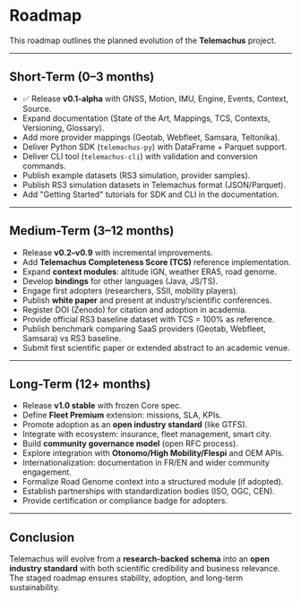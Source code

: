 # Roadmap

This roadmap outlines the planned evolution of the **Telemachus** project.

---

## Short-Term (0–3 months)

- ✅ Release **v0.1-alpha** with GNSS, Motion, IMU, Engine, Events, Context, Source.
- Expand documentation (State of the Art, Mappings, TCS, Contexts, Versioning, Glossary).
- Add more provider mappings (Geotab, Webfleet, Samsara, Teltonika).
- Deliver Python SDK (`telemachus-py`) with DataFrame + Parquet support.
- Deliver CLI tool (`telemachus-cli`) with validation and conversion commands.
- Publish example datasets (RS3 simulation, provider samples).
- Publish RS3 simulation datasets in Telemachus format (JSON/Parquet).
- Add "Getting Started" tutorials for SDK and CLI in the documentation.

---

## Medium-Term (3–12 months)

- Release **v0.2–v0.9** with incremental improvements.
- Add **Telemachus Completeness Score (TCS)** reference implementation.
- Expand **context modules**: altitude IGN, weather ERA5, road genome.
- Develop **bindings** for other languages (Java, JS/TS).
- Engage first adopters (researchers, SSII, mobility players).
- Publish **white paper** and present at industry/scientific conferences.
- Register DOI (Zenodo) for citation and adoption in academia.
- Provide official RS3 baseline dataset with TCS = 100% as reference.
- Publish benchmark comparing SaaS providers (Geotab, Webfleet, Samsara) vs RS3 baseline.
- Submit first scientific paper or extended abstract to an academic venue.

---

## Long-Term (12+ months)

- Release **v1.0 stable** with frozen Core spec.
- Define **Fleet Premium** extension: missions, SLA, KPIs.
- Promote adoption as an **open industry standard** (like GTFS).
- Integrate with ecosystem: insurance, fleet management, smart city.
- Build **community governance model** (open RFC process).
- Explore integration with **Otonomo/High Mobility/Flespi** and OEM APIs.
- Internationalization: documentation in FR/EN and wider community engagement.
- Formalize Road Genome context into a structured module (if adopted).
- Establish partnerships with standardization bodies (ISO, OGC, CEN).
- Provide certification or compliance badge for adopters.

---

## Conclusion

Telemachus will evolve from a **research-backed schema** into an **open industry standard** with both scientific credibility and business relevance.  
The staged roadmap ensures stability, adoption, and long-term sustainability.